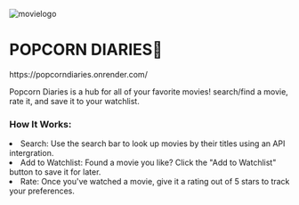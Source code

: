 
![movielogo](https://github.com/user-attachments/assets/bbd42ed4-f220-469e-aef6-dc4914fff3db)




<h1>POPCORN DIARIES🍿</h1>
https://popcorndiaries.onrender.com/

Popcorn Diaries is a hub for all of your favorite movies! search/find a movie, rate it, and save it to your watchlist.


<h3>How It Works: </h3>
<li>Search: Use the search bar to look up movies by their titles using an API intergration.</li>
<li>Add to Watchlist: Found a movie you like? Click the "Add to Watchlist" button to save it for later.</li>
<li>Rate: Once you've watched a movie, give it a rating out of 5 stars to track your preferences.</li>



